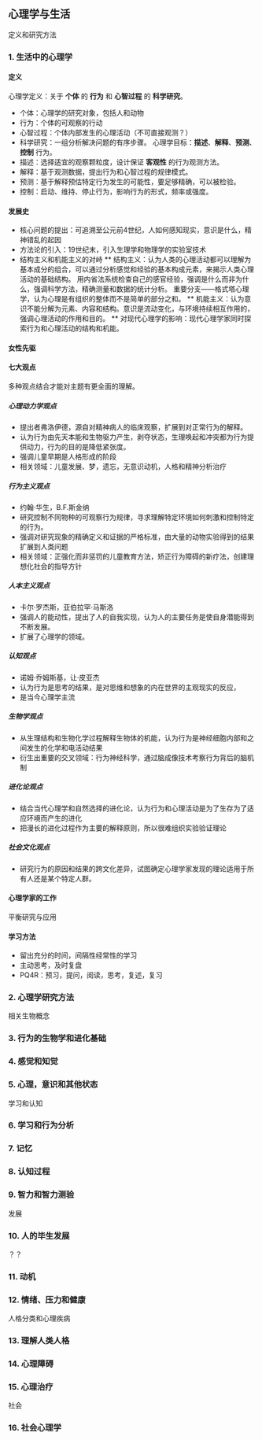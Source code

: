 ## 心理学与生活
定义和研究方法
### 1. 生活中的心理学
#### 定义
心理学定义：关于 **个体** 的 **行为** 和 **心智过程** 的 **科学研究**。
* 个体：心理学的研究对象，包括人和动物
* 行为：个体的可观察的行动
* 心智过程：个体内部发生的心理活动（不可直接观测？）
* 科学研究：一组分析解决问题的有序步骤。
心理学目标：**描述**、**解释**、**预测**、**控制** 行为。
* 描述：选择适宜的观察颗粒度，设计保证 **客观性** 的行为观测方法。
* 解释：基于观测数据，提出行为和心智过程的规律模式。
* 预测：基于解释预估特定行为发生的可能性，要足够精确，可以被检验。
* 控制：启动、维持、停止行为，影响行为的形式，频率或强度。
#### 发展史
* 核心问题的提出：可追溯至公元前4世纪，人如何感知现实，意识是什么，精神错乱的起因
* 方法论的引入：19世纪末，引入生理学和物理学的实验室技术
* 结构主义和机能主义的对峙
  ** 结构主义：认为人类的心理活动都可以理解为基本成分的组合，可以通过分析感觉和经验的基本构成元素，来揭示人类心理活动的基础结构。
  用内省法系统检查自己的感官经验，强调是什么而非为什么，强调科学方法，精确测量和数据的统计分析。
  重要分支——格式塔心理学，认为心理是有组织的整体而不是简单的部分之和。
  ** 机能主义：认为意识不能分解为元素、内容和结构。意识是流动变化，与环境持续相互作用的，强调心理活动的作用和目的。
  ** 对现代心理学的影响：现代心理学家同时探索行为和心理活动的结构和机能。
#### 女性先驱

#### 七大观点
多种观点结合才能对主题有更全面的理解。
##### 心理动力学观点
* 提出者弗洛伊德，源自对精神病人的临床观察，扩展到对正常行为的解释。
* 认为行为由先天本能和生物驱力产生，剥夺状态，生理唤起和冲突都为行为提供动力，行为的目的是降低紧张度。
* 强调儿童早期是人格形成的阶段
* 相关领域：儿童发展、梦，遗忘，无意识动机，人格和精神分析治疗
##### 行为主义观点
* 约翰·华生，B.F.斯金纳
* 研究控制不同物种的可观察行为规律，寻求理解特定环境如何刺激和控制特定的行为。
* 强调对研究现象的精确定义和证据的严格标准，由大量的动物实验得到的结果扩展到人类问题
* 相关领域：正强化而非惩罚的儿童教育方法，矫正行为障碍的新疗法，创建理想化社会的指导方针
##### 人本主义观点
* 卡尔·罗杰斯，亚伯拉罕·马斯洛
* 强调人的能动性，提出了人的自我实现，认为人的主要任务是使自身潜能得到不断发展。
* 扩展了心理学的领域。
##### 认知观点
* 诺姆·乔姆斯基，让·皮亚杰
* 认为行为是思考的结果，是对思维和想象的内在世界的主观现实的反应，
* 是当今心理学主流
##### 生物学观点
* 从生理结构和生物化学过程解释生物体的机能，认为行为是神经细胞内部和之间发生的化学和电活动结果
* 衍生出重要的交叉领域：行为神经科学，通过脑成像技术考察行为背后的脑机制
##### 进化论观点
* 结合当代心理学和自然选择的进化论，认为行为和心理活动是为了生存为了适应环境而产生的进化
* 把漫长的进化过程作为主要的解释原则，所以很难组织实验验证理论
##### 社会文化观点
* 研究行为的原因和结果的跨文化差异，试图确定心理学家发现的理论适用于所有人还是某个特定人群。
#### 心理学家的工作
平衡研究与应用
#### 学习方法
* 留出充分的时间，间隔性经常性的学习
* 主动思考，及时复盘
* PQ4R：预习，提问，阅读，思考，复述，复习
### 2. 心理学研究方法
相关生物概念
### 3. 行为的生物学和进化基础
### 4. 感觉和知觉
### 5. 心理，意识和其他状态
学习和认知
### 6. 学习和行为分析
### 7. 记忆
### 8. 认知过程
### 9. 智力和智力测验
发展
### 10. 人的毕生发展
？？
### 11. 动机
### 12. 情绪、压力和健康
人格分类和心理疾病
### 13. 理解人类人格
### 14. 心理障碍
### 15. 心理治疗
社会
### 16. 社会心理学
